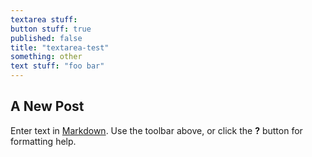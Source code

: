 ```yaml
---
textarea stuff: 
button stuff: true
published: false
title: "textarea-test"
something: other
text stuff: "foo bar"
---
```

## A New Post

Enter text in [Markdown](http://daringfireball.net/projects/markdown/). Use the toolbar above, or click the **?** button for formatting help.
